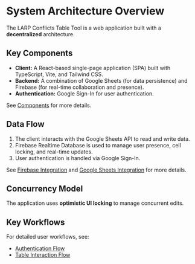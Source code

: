 # System Architecture Overview

The LARP Conflicts Table Tool is a web application built with a **decentralized** architecture.

## Key Components

- **Client:** A React-based single-page application (SPA) built with TypeScript, Vite, and Tailwind CSS.
- **Backend:** A combination of Google Sheets (for data persistence) and Firebase (for real-time collaboration and presence).
- **Authentication:** Google Sign-In for user authentication.

See [Components](components) for more details.

## Data Flow

1.  The client interacts with the Google Sheets API to read and write data.
2.  Firebase Realtime Database is used to manage user presence, cell locking, and real-time updates.
3.  User authentication is handled via Google Sign-In.

See [Firebase Integration](firebase-integration) and [Google Sheets Integration](google-sheets-integration) for more details.

## Concurrency Model

The application uses **optimistic UI locking** to manage concurrent edits.

## Key Workflows

For detailed user workflows, see:

- [Authentication Flow](../product/ux/authentication-flow.md)
- [Table Interaction Flow](../product/ux/table-interaction.md)
